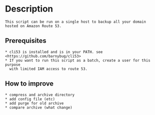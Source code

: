 Description  
===========

    This script can be run on a single host to backup all your domain hosted on Amazon Route 53.
 
Prerequisites 
-------------

    * cli53 is installed and is in your PATH. see <https://github.com/barnybug/cli53>
    * If you want to run this script as a batch, create a user for this purpose
      with limited IAM access to route 53. 

How to improve
--------------

    * compress and archive directory 
    * add config file (etc)
    * add purge for old archive 
    * compare archive (what change)
